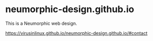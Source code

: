 # neumorphic-design.github.io
This is a Neumorphic web design.


https://virusinlinux.github.io/neumorphic-design.github.io/#contact
